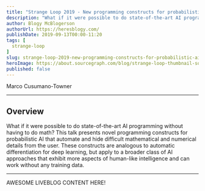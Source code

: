 ```yaml
---
title: "Strange Loop 2019 - New programming constructs for probabilistic AI"
description: "What if it were possible to do state-of-the-art AI programming without having to do math? This talk presents novel programming constructs for probabilistic AI that automate and hide difficult mathematical and numerical details from the user. These constructs are analogous to automatic differentiation for deep learning, but apply to a broader class of AI approaches that exhibit more aspects of human-like intelligence and can work without any training data."
author: Blogy McBlogerson
authorUrl: https://heresblogy.com/
publishDate: 2019-09-13T00:00-11:20
tags: [
  strange-loop
]
slug: strange-loop-2019-new-programming-constructs-for-probabilistic-ai
heroImage: https://about.sourcegraph.com/blog/strange-loop-thumbnail-square-v2.jpg
published: false
---
```


<div className="container p-0 liveblog-presenters d-flex w-100 text-center">
  <div className="row m-0 w-100">
      <p className=" mr-12 m-0 w-100">
        <span className="liveblog-presenters__name">Marco Cusumano-Towner</span>
        <a href="https://github.com/marcoct" target="_blank" title="GitHub"><i className="fa fa-github pr-2"></i></a>
        <a href="http://web.mit.edu/marcoct/www/" target="_blank" title="Speaker's site"><i className="fa fa-globe pr-2"></i></a>
      </p>
  </div>
</div>

---

## Overview

What if it were possible to do state-of-the-art AI programming without having to do math? This talk presents novel programming constructs for probabilistic AI that automate and hide difficult mathematical and numerical details from the user. These constructs are analogous to automatic differentiation for deep learning, but apply to a broader class of AI approaches that exhibit more aspects of human-like intelligence and can work without any training data.

---

AWESOME LIVEBLOG CONTENT HERE!
